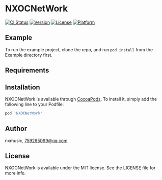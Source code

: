 # NXOCNetWork

[![CI Status](https://img.shields.io/travis/nxmusic/NXOCNetWork.svg?style=flat)](https://travis-ci.org/nxmusic/NXOCNetWork)
[![Version](https://img.shields.io/cocoapods/v/NXOCNetWork.svg?style=flat)](https://cocoapods.org/pods/NXOCNetWork)
[![License](https://img.shields.io/cocoapods/l/NXOCNetWork.svg?style=flat)](https://cocoapods.org/pods/NXOCNetWork)
[![Platform](https://img.shields.io/cocoapods/p/NXOCNetWork.svg?style=flat)](https://cocoapods.org/pods/NXOCNetWork)

## Example

To run the example project, clone the repo, and run `pod install` from the Example directory first.

## Requirements

## Installation

NXOCNetWork is available through [CocoaPods](https://cocoapods.org). To install
it, simply add the following line to your Podfile:

```ruby
pod 'NXOCNetWork'
```

## Author

nxmusic, 759265099@qq.com

## License

NXOCNetWork is available under the MIT license. See the LICENSE file for more info.
